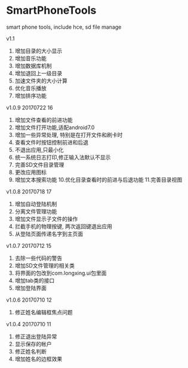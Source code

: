 # SmartPhoneTools
smart phone tools, include hce, sd file manage

v1.1
1. 增加目录的大小显示
2. 增加音乐功能
3. 增加数据库机制
4. 增加退回上一级目录
5. 加速文件夹的大小计算
6. 优化音乐播放
7. 增加排序功能


v1.0.9 20170722 16
1. 增加文件查看的前进功能
2. 增加文件打开功能,适配android7.0
3. 增加一些异常处理, 特别是在打开文件和刷卡时
4. 查看文件时按钮控制前进和后退
5. 不退出应用,只最小化
6. 统一系统日志打印,修正输入法默认不显示
7. 完善SD文件目录管理
8. 更改应用图标
9. 增加文本搜索功能
10.优化目录查看时的前进与后退功能
11.完善目录视图


v1.0.8 20170718 17
1. 增加自动登陆机制
2. 分离文件管理功能
3. 增加文件显示子文件的操作
4. 拦截手机的物理按键, 两次返回键退出应用
5. 从登陆页面传递名字到主页面


v1.0.7 20170712 15
1. 去除一些代码的警告
2. 增加SD文件管理的相关类
3. 将界面的包改到com.longxing.ui包里面
4. 增加tab类的接口
5. 增加登陆界面


v1.0.6 20170710 12
1. 修正姓名编辑框焦点问题


v1.0.4 20170710 11
1. 修正退出登陆异常
2. 显示保存的帐户
3. 修正姓名判断
4. 增加姓名的边框效果

